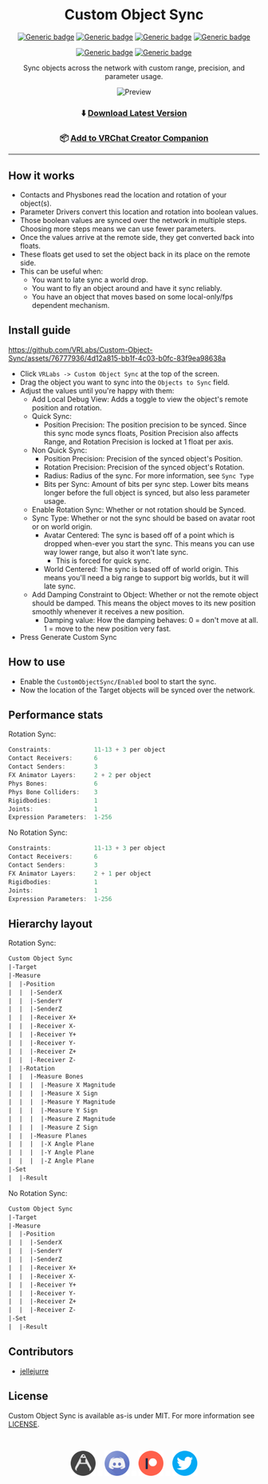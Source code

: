 <div align="center">

# Custom Object Sync

[![Generic badge](https://img.shields.io/github/downloads/VRLabs/Custom-Object-Sync/total?label=Downloads)](https://github.com/VRLabs/Custom-Object-Sync/releases/latest)
[![Generic badge](https://img.shields.io/badge/License-MIT-informational.svg)](https://github.com/VRLabs/Custom-Object-Sync/blob/main/LICENSE)
[![Generic badge](https://img.shields.io/badge/Unity-2019.4.31f1-lightblue.svg)](https://unity3d.com/unity/whats-new/2019.4.31)
[![Generic badge](https://img.shields.io/badge/SDK-AvatarSDK3-lightblue.svg)](https://vrchat.com/home/download)

[![Generic badge](https://img.shields.io/discord/706913824607043605?color=%237289da&label=DISCORD&logo=Discord&style=for-the-badge)](https://discord.vrlabs.dev/)
[![Generic badge](https://img.shields.io/endpoint.svg?url=https%3A%2F%2Fshieldsio-patreon.vercel.app%2Fapi%3Fusername%3Dvrlabs%26type%3Dpatrons&style=for-the-badge)](https://patreon.vrlabs.dev/)

Sync objects across the network with custom range, precision, and parameter usage.

![Preview](https://github.com/VRLabs/Custom-Object-Sync/assets/76777936/a31c61de-34c5-47ab-9be1-05602cd5d8ba)

### ⬇️ [Download Latest Version](https://github.com/VRLabs/Custom-Object-Sync/releases/latest)


### 📦 [Add to VRChat Creator Companion](https://vrlabs.dev/packages?package=dev.vrlabs.custom-object-sync)

</div>

---

## How it works

* Contacts and Physbones read the location and rotation of your object(s).
* Parameter Drivers convert this location and rotation into boolean values.
* Those boolean values are synced over the network in multiple steps. Choosing more steps means we can use fewer parameters.
* Once the values arrive at the remote side, they get converted back into floats.
* These floats get used to set the object back in its place on the remote side.
* This can be useful when:
  * You want to late sync a world drop.
  * You want to fly an object around and have it sync reliably.
  * You have an object that moves based on some local-only/fps dependent mechanism.

## Install guide

https://github.com/VRLabs/Custom-Object-Sync/assets/76777936/4d12a815-bb1f-4c03-b0fc-83f9ea98638a

* Click `VRLabs -> Custom Object Sync` at the top of the screen.
* Drag the object you want to sync into the `Objects to Sync` field.
* Adjust the values until you're happy with them:
  * Add Local Debug View: Adds a toggle to view the object's remote position and rotation. 
  * Quick Sync:
    * Position Precision: The position precision to be synced. Since this sync mode syncs floats, Position Precision also affects Range, and Rotation Precision is locked at 1 float per axis.
  * Non Quick Sync:
    * Position Precision: Precision of the synced object's Position.
    * Rotation Precision: Precision of the synced object's Rotation.
    * Radius: Radius of the sync. For more information, see `Sync Type`
    * Bits per Sync: Amount of bits per sync step. Lower bits means longer before the full object is synced, but also less parameter usage.
  * Enable Rotation Sync: Whether or not rotation should be Synced.
  * Sync Type: Whether or not the sync should be based on avatar root or on world origin.
    * Avatar Centered: The sync is based off of a point which is dropped when-ever you start the sync. This means you can use way lower range, but also it won't late sync.
      * This is forced for quick sync.
    * World Centered: The sync is based off of world origin. This means you'll need a big range to support big worlds, but it will late sync.
  * Add Damping Constraint to Object: Whether or not the remote object should be damped. This means the object moves to its new position smoothly whenever it receives a new position.
    * Damping value: How the damping behaves: 0 = don't move at all. 1 = move to the new position very fast.
* Press Generate Custom Sync

## How to use

* Enable the `CustomObjectSync/Enabled` bool to start the sync.
* Now the location of the Target objects will be synced over the network.

## Performance stats

Rotation Sync:
```c++
Constraints:            11-13 + 3 per object 
Contact Receivers:      6
Contact Senders:        3
FX Animator Layers:     2 + 2 per object
Phys Bones:             6
Phys Bone Colliders:    3
Rigidbodies:            1
Joints:                 1
Expression Parameters:  1-256
```

No Rotation Sync:
```c++
Constraints:            11-13 + 3 per object 
Contact Receivers:      6
Contact Senders:        3
FX Animator Layers:     2 + 1 per object
Rigidbodies:            1
Joints:                 1
Expression Parameters:  1-256
```

## Hierarchy layout

Rotation Sync:
```html
Custom Object Sync
|-Target
|-Measure
|  |-Position
|  |  |-SenderX
|  |  |-SenderY
|  |  |-SenderZ
|  |  |-Receiver X+
|  |  |-Receiver X-
|  |  |-Receiver Y+
|  |  |-Receiver Y-
|  |  |-Receiver Z+
|  |  |-Receiver Z-
|  |-Rotation
|  |  |-Measure Bones
|  |  |  |-Measure X Magnitude
|  |  |  |-Measure X Sign
|  |  |  |-Measure Y Magnitude
|  |  |  |-Measure Y Sign
|  |  |  |-Measure Z Magnitude
|  |  |  |-Measure Z Sign
|  |  |-Measure Planes
|  |  |  |-X Angle Plane
|  |  |  |-Y Angle Plane
|  |  |  |-Z Angle Plane
|-Set
|  |-Result
```

No Rotation Sync:
```html
Custom Object Sync
|-Target
|-Measure
|  |-Position
|  |  |-SenderX
|  |  |-SenderY
|  |  |-SenderZ
|  |  |-Receiver X+
|  |  |-Receiver X-
|  |  |-Receiver Y+
|  |  |-Receiver Y-
|  |  |-Receiver Z+
|  |  |-Receiver Z-
|-Set
|  |-Result
```

## Contributors

* [jellejurre](https://github.com/jellejurre)

## License

Custom Object Sync is available as-is under MIT. For more information see [LICENSE](https://github.com/VRLabs/Custom-Object-Sync/blob/main/LICENSE).

​

<div align="center">

[<img src="https://github.com/VRLabs/Resources/raw/main/Icons/VRLabs.png" width="50" height="50">](https://vrlabs.dev "VRLabs")
<img src="https://github.com/VRLabs/Resources/raw/main/Icons/Empty.png" width="10">
[<img src="https://github.com/VRLabs/Resources/raw/main/Icons/Discord.png" width="50" height="50">](https://discord.vrlabs.dev/ "VRLabs")
<img src="https://github.com/VRLabs/Resources/raw/main/Icons/Empty.png" width="10">
[<img src="https://github.com/VRLabs/Resources/raw/main/Icons/Patreon.png" width="50" height="50">](https://patreon.vrlabs.dev/ "VRLabs")
<img src="https://github.com/VRLabs/Resources/raw/main/Icons/Empty.png" width="10">
[<img src="https://github.com/VRLabs/Resources/raw/main/Icons/Twitter.png" width="50" height="50">](https://twitter.com/vrlabsdev "VRLabs")

</div>

